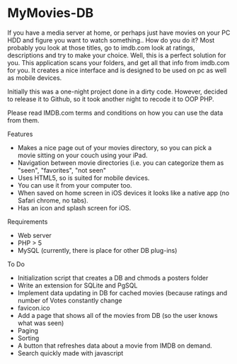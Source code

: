 MyMovies-DB
===========

	
If you have a media server at home, or perhaps just have movies on your PC HDD and figure you want to watch something.. How do you do it? Most probably you look at those titles, go to imdb.com look at ratings, descriptions and try to make your choice. Well, this is a perfect solution for you. 
This application scans  your folders, and get all that info from imdb.com for you. It creates a nice interface and is designed to be used on pc as well as mobile devices.

Initially this was a one-night project done in a dirty code.  However, decided to release it to Github, so it took another night to recode it to OOP PHP. 

Please read IMDB.com terms and conditions on how you can use the data from them.

Features
<ul>
	<li>Makes a nice page out of your movies directory, so you can pick a movie sitting on your couch using your iPad.</li>
	<li>Navigation between movie directories (i.e. you can categorize them as "seen", "favorites", "not seen"</li>
	<li>Uses HTML5, so is suited for mobile devices.</li>
	<li>You can use it from your computer too.</li>
	<li>When saved on home screen in iOS devices it looks like a native app (no Safari chrome, no tabs).</li>
	<li>Has an icon and splash screen for iOS.</li>
</ul>	
Requirements
<ul>
 	<li>Web server</li>
 	<li>PHP > 5</li>
 	<li>MySQL (currently, there is place for other DB plug-ins)</li>
</ul> 
 To Do
 <ul>
 	<li>Initialization script that creates a DB and chmods a posters folder</li>
 	<li>Write an extension for SQLite and PgSQL</li>
 	<li>Implement data updating in DB for cached movies (because ratings and number of Votes constantly change</li>
	<li>favicon.ico</li>
	<li>Add a page that shows all of the movies from DB (so the user knows what was seen)</li>
	<li>Paging</li>
	<li>Sorting</li>
	<li>A button that refreshes data about a movie from IMDB on demand.</li>
	<li>Search quickly made with javascript</li>
</ul>
